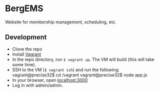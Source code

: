 BergEMS
=======

Website for membership management, scheduling, etc.

Development
-----------

* Clone the repo
* Install [Vagrant](https://www.vagrantup.com/)
* In the repo directory, run `$ vagrant up`. The VM will build (this will take some time).
* SSH to the VM (`$ vagrant ssh`) and run the following:
    vagrant@precise32$ cd /vagrant
    vagrant@precise32$ node app.js
* In your browser, open [localhost:3000](http://localhost:3000)
* Log in with admin/admin.
